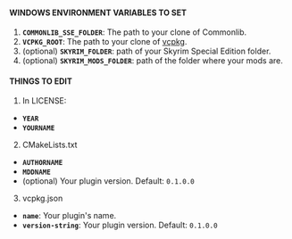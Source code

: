#### WINDOWS ENVIRONMENT VARIABLES TO SET

1. **`COMMONLIB_SSE_FOLDER`**: The path to your clone of Commonlib.
2. **`VCPKG_ROOT`**: The path to your clone of [vcpkg](https://github.com/microsoft/vcpkg).
3. (optional) **`SKYRIM_FOLDER`**: path of your Skyrim Special Edition folder.
4. (optional) **`SKYRIM_MODS_FOLDER`**: path of the folder where your mods are.

#### THINGS TO EDIT

1. In LICENSE:
- **`YEAR`**
- **`YOURNAME`**
2. CMakeLists.txt
- **`AUTHORNAME`**
- **`MDDNAME`**
- (optional) Your plugin version. Default: `0.1.0.0`
3. vcpkg.json
- **`name`**: Your plugin's name.
- **`version-string`**: Your plugin version. Default: `0.1.0.0`
